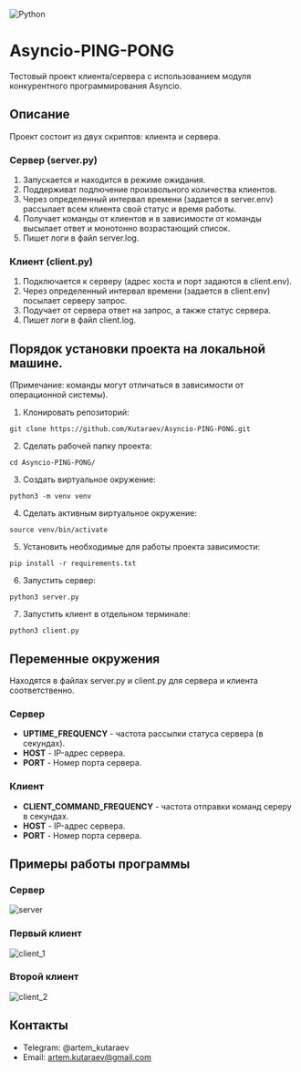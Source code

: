 ![Python](https://img.shields.io/badge/Python-3776AB?style=for-the-badge&logo=python&logoColor=white)
# Asyncio-PING-PONG
Тестовый проект клиента/сервера с использованием модуля конкурентного программирования Asyncio.
## Описание
Проект состоит из двух скриптов: клиента и сервера.
### Сервер (server.py)
1. Запускается и находится в режиме ожидания.  
2. Поддерживат подлючение произвольного количества клиентов.  
3. Через определенный интервал времени (задается в server.env) рассылает всем клиента свой статус и время работы.  
4. Получает команды от клиентов и в зависимости от команды высылает ответ и монотонно возрастающий список.  
5. Пишет логи в файл server.log.  


### Клиент (client.py)
1. Подключается к серверу (адрес хоста и порт задаются в client.env).  
2. Через определенный интервал времени (задается в client.env) посылает серверу запрос.  
3. Подучает от сервера ответ на запрос, а также статус сервера.  
4. Пишет логи в файл client.log.  

## Порядок установки проекта на локальной машине.
(Примечание: команды могут отличаться в зависимости от операционной системы).  
1. Клонировать репозиторий:  
```
git clone https://github.com/Kutaraev/Asyncio-PING-PONG.git
```
2. Сделать рабочей папку проекта:  
```
cd Asyncio-PING-PONG/
```
3. Создать виртуальное окружение:  
```
python3 -m venv venv
```
4. Сделать активным виртуальное окружение:  
```
source venv/bin/activate
```
5. Установить необходимые для работы проекта зависимости:  
```
pip install -r requirements.txt
```
6. Запустить сервер:  
```
python3 server.py
```
7. Запустить клиент в отдельном терминале:  
```
python3 client.py
```

## Переменные окружения  
Находятся в файлах server.py и client.py для сервера и клиента соответственно.
### Сервер
* __UPTIME_FREQUENCY__ - частота рассылки статуса сервера (в секундах).  
* __HOST__ - IP-адрес сервера.  
* __PORT__ - Номер порта сервера.  
### Клиент
* __CLIENT_COMMAND_FREQUENCY__ - частота отправки команд сереру в секундах.
* __HOST__ - IP-адрес сервера.  
* __PORT__ - Номер порта сервера.  

## Примеры работы программы
### Сервер
![server](https://i.ibb.co/2SLP2hr/server.png)
### Первый клиент
![client_1](https://i.ibb.co/L1KY43q/client-1.png)
### Второй клиент
![client_2](https://i.ibb.co/sj9mcSr/client-2.png)

## Контакты
* Telegram: @artem_kutaraev
* Email: artem.kutaraev@gmail.com
